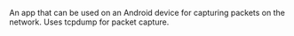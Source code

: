 An app that can be used on an Android device for capturing packets on the network. Uses tcpdump for packet capture.